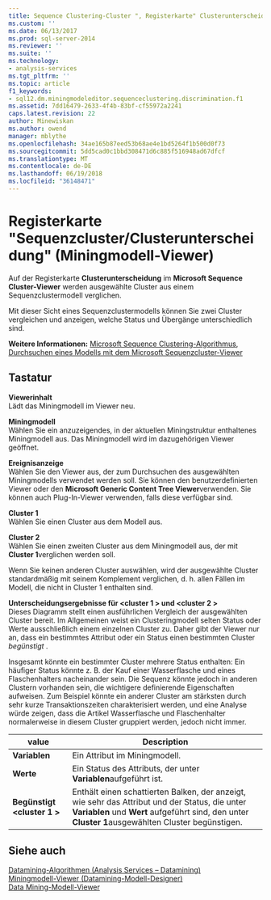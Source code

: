 ```yaml
---
title: Sequence Clustering-Cluster ", Registerkarte" Clusterunterscheidung "(Miningmodell-Viewer) | Microsoft Docs
ms.custom: ''
ms.date: 06/13/2017
ms.prod: sql-server-2014
ms.reviewer: ''
ms.suite: ''
ms.technology:
- analysis-services
ms.tgt_pltfrm: ''
ms.topic: article
f1_keywords:
- sql12.dm.miningmodeleditor.sequenceclustering.discrimination.f1
ms.assetid: 7dd16479-2633-4f4b-83bf-cf55972a2241
caps.latest.revision: 22
author: Minewiskan
ms.author: owend
manager: mblythe
ms.openlocfilehash: 34ae165b87eed53b68ae4e1bd5264f1b500d0f73
ms.sourcegitcommit: 5dd5cad0c1bbd308471d6c885f516948ad67dfcf
ms.translationtype: MT
ms.contentlocale: de-DE
ms.lasthandoff: 06/19/2018
ms.locfileid: "36148471"
---
```

# <a name="sequence-clustering-cluster-discrimination-tab-mining-model-viewer"></a>Registerkarte "Sequenzcluster/Clusterunterscheidung" (Miningmodell-Viewer)
  Auf der Registerkarte  **Clusterunterscheidung** im **Microsoft Sequence Cluster-Viewer** werden ausgewählte Cluster aus einem Sequenzclustermodell verglichen.  
  
 Mit dieser Sicht eines Sequenzclustermodells können Sie zwei Cluster vergleichen und anzeigen, welche Status und Übergänge unterschiedlich sind.  
  
 **Weitere Informationen:** [Microsoft Sequence Clustering-Algorithmus](data-mining/microsoft-sequence-clustering-algorithm.md), [Durchsuchen eines Modells mit dem Microsoft Sequenzcluster-Viewer](data-mining/browse-a-model-using-the-microsoft-sequence-cluster-viewer.md)  
  
## <a name="options"></a>Tastatur  
 **Viewerinhalt**  
 Lädt das Miningmodell im Viewer neu.  
  
 **Miningmodell**  
 Wählen Sie ein anzuzeigendes, in der aktuellen Miningstruktur enthaltenes Miningmodell aus. Das Miningmodell wird im dazugehörigen Viewer geöffnet.  
  
 **Ereignisanzeige**  
 Wählen Sie den Viewer aus, der zum Durchsuchen des ausgewählten Miningmodells verwendet werden soll. Sie können den benutzerdefinierten Viewer oder den **Microsoft Generic Content Tree Viewer**verwenden. Sie können auch Plug-In-Viewer verwenden, falls diese verfügbar sind.  
  
 **Cluster 1**  
 Wählen Sie einen Cluster aus dem Modell aus.  
  
 **Cluster 2**  
 Wählen Sie einen zweiten Cluster aus dem Miningmodell aus, der mit **Cluster 1**verglichen werden soll.  
  
 Wenn Sie keinen anderen Cluster auswählen, wird der ausgewählte Cluster standardmäßig mit seinem Komplement verglichen, d. h. allen Fällen im Modell, die nicht in Cluster 1 enthalten sind.  
  
 **Unterscheidungsergebnisse für \<cluster 1 > und \<cluster 2 >**  
 Dieses Diagramm stellt einen ausführlichen Vergleich der ausgewählten Cluster bereit. Im Allgemeinen weist ein Clusteringmodell selten Status oder Werte ausschließlich einem einzelnen Cluster zu. Daher gibt der Viewer nur an, dass ein bestimmtes Attribut oder ein Status einen bestimmten Cluster *begünstigt* .  
  
 Insgesamt könnte ein bestimmter Cluster mehrere Status enthalten: Ein häufiger Status könnte z. B. der Kauf einer Wasserflasche und eines Flaschenhalters nacheinander sein. Die Sequenz könnte jedoch in anderen Clustern vorhanden sein, die wichtigere definierende Eigenschaften aufweisen. Zum Beispiel könnte ein anderer Cluster am stärksten durch sehr kurze Transaktionszeiten charakterisiert werden, und eine Analyse würde zeigen, dass die Artikel Wasserflasche und Flaschenhalter normalerweise in diesem Cluster gruppiert werden, jedoch nicht immer.  
  
|value|Description|  
|-----------|-----------------|  
|**Variablen**|Ein Attribut im Miningmodell.|  
|**Werte**|Ein Status des Attributs, der unter **Variablen**aufgeführt ist.|  
|**Begünstigt \<cluster 1 >**|Enthält einen schattierten Balken, der anzeigt, wie sehr das Attribut und der Status, die unter **Variablen** und **Wert** aufgeführt sind, den unter **Cluster 1**ausgewählten Cluster begünstigen.|  
  
## <a name="see-also"></a>Siehe auch  
 [Datamining-Algorithmen &#40;Analysis Services – Datamining&#41;](data-mining/data-mining-algorithms-analysis-services-data-mining.md)   
 [Miningmodell-Viewer &#40;Datamining-Modell-Designer&#41;](mining-model-viewers-data-mining-model-designer.md)   
 [Data Mining-Modell-Viewer](data-mining/data-mining-model-viewers.md)  
  
  